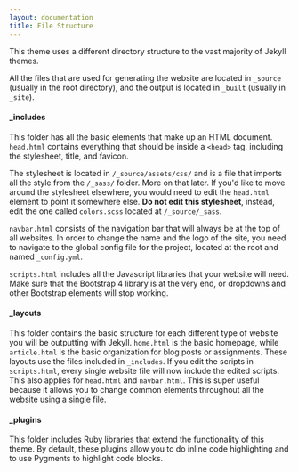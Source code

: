 ```yaml
---
layout: documentation
title: File Structure
---
```


This theme uses a different directory structure to the vast majority of Jekyll themes.

All the files that are used for generating the website are located in `_source` (usually in the root directory), and the output is located in `_built` (usually in `_site`).

#### \_includes

This folder has all the basic elements that make up an HTML document. `head.html` contains everything that should be inside a `<head>` tag, including the stylesheet, title, and favicon.

The stylesheet is located in `/_source/assets/css/` and is a file that imports all the style from the `/_sass/` folder. More on that later. If you'd like to move around the stylesheet elsewhere, you would need to edit the `head.html` element to point it somewhere else. **Do not edit this stylesheet**, instead, edit the one called `colors.scss` located at `/_source/_sass`.

`navbar.html` consists of the navigation bar that will always be at the top of all websites. In order to change the name and the logo of the site, you need to navigate to the global config file for the project, located at the root and named `_config.yml`.

`scripts.html` includes all the Javascript libraries that your website will need. Make sure that the Bootstrap 4 library is at the very end, or dropdowns and other Bootstrap elements will stop working.

#### \_layouts

This folder contains the basic structure for each different type of website you will be outputting with Jekyll. `home.html` is the basic homepage, while `article.html` is the basic organization for blog posts or assignments. These layouts use the files included in `_includes`. If you edit the scripts in `scripts.html`, every single website file will now include the edited scripts. This also applies for `head.html` and `navbar.html`. This is super useful because it allows you to change common elements throughout all the website using a single file.

#### \_plugins

This folder includes Ruby libraries that extend the functionality of this theme. By default, these plugins allow you to do inline code highlighting and to use Pygments to highlight code blocks.

